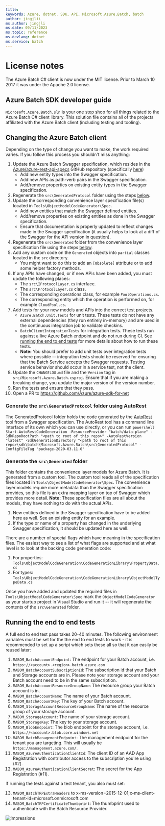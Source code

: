 ```yaml
---
title: 
keywords: Azure, dotnet, SDK, API, Microsoft.Azure.Batch, batch
author: jingjlii
ms.author: jingjli
ms.date: 09/11/2023
ms.topic: reference
ms.devlang: dotnet
ms.service: batch
---
```

# License notes

The Azure Batch C# client is now under the MIT license. Prior to March 10 2017 it was under the Apache 2.0 license.

## Azure Batch SDK developer guide

`Microsoft.Azure.Batch.sln` is your one stop shop for all things related to the Azure Batch C# client library. This solution file contains all of the projects affiliated with the Azure Batch client (including testing and tooling).

## Changing the Azure Batch client

Depending on the type of change you want to make, the work required varies. If you follow this process you shouldn't miss anything:

1. Update the Azure Batch Swagger specification, which resides in the [Azure/azure-rest-api-specs](https://github.com/Azure/azure-rest-api-specs) GitHub repository (specifically [here](https://github.com/Azure/azure-rest-api-specs/tree/master/specification/batch/data-plane))
    * Add new entity types into the Swagger specification.
    * Add new APIs as path-verb pairs in the Swagger specification.
    * Add/remove properties on existing entity types in the Swagger specification.
2. Regenerate the `src\GeneratedProtocol` folder using the steps [below](#generate-the-srcgeneratedprotocol-folder-using-autorest).
3. Update the corresponding convenience layer specification file(s) located in `Tools\ObjectModelCodeGenerator\Spec`.
    * Add new entities that match the Swagger defined entities.
    * Add/remove properties on existing entities as done in the Swagger specification.
    * Ensure that documentation is properly updated to reflect changes made in the Swagger specification (it usually helps to look at a diff of the Swagger for the API version in question).
4. Regenerate the `src\Generated` folder from the convenience layer specification file using the steps [below](#generate-the-srcgenerated-folder).
5. Add any custom code on the `Generated` objects into `partial` classes located in the `src` directory.
    * You might want to do this to add an `[Obsolete]` attribute or to add some helper factory methods.
6. If any APIs have changed, or if new APIs have been added, you must update the following places:
    * The `src\IProtocolLayer.cs` interface.
    * The `src\ProtocolLayer.cs` class.  
    * The corresponding operations class, for example `PoolOperations.cs`.
    * The corresponding entity which the operation is performed on, for example `CloudPool.cs`.
7. Add tests for your new models and APIs into the correct test projects.
    * `Azure.Batch.Unit.Tests` for unit tests. These tests do not have any external dependencies (they run entirely in-memory) and are used in the continuous integration job to validate checkins.
    * `BatchClientIntegrationTests` for integration tests. These tests run against a live Azure Batch endpoint and do not run during CI. See [running the end to end tests](#running-the-end-to-end-tests) for more details about how to run these tests.
    * **Note:** You should prefer to add unit tests over integration tests where possible -- integration tests should be reserved for ensuring that the Batch Service accepts the Swagger requests. Testing service behavior should occur in a service test, not the client.
8. Update the `CHANGELOG.md` file and the `Version` tag in `src/Microsoft.Azure.Batch.csproj`. Ensure that if you are making a breaking change, you update the major version of the version number.
9. Run the tests and ensure that they pass.
10. Open a PR to <https://github.com/Azure/azure-sdk-for-net>

### Generate the `src\GeneratedProtocol` folder using AutoRest

The GeneratedProtocol folder holds the code generated by the [AutoRest](https://github.com/Azure/autorest) tool from a Swagger specification. The AutoRest tool has a command line interface of its own which you can use directly, or you can run `powershell Start-AutoRestCodeGeneration -ResourceProvider "batch/data-plane" -SdkRepoRootPath "<path to root of this repo>" -AutoRestVersion "latest" -SdkGenerationDirectory "<path to root of this repo>\sdk\batch\Microsoft.Azure.Batch\src\GeneratedProtocol" -ConfigFileTag "package-2020-03.11.0"`

### Generate the `src\Generated` folder

This folder contains the convenience layer models for Azure Batch. It is generated from a custom tool. The custom tool reads all of the specification files located in `Tools\ObjectModelCodeGenerator\Spec`. The convenience layer models require more metadata than the Swagger specification provides, so this file is an extra mapping layer on top of Swagger which provides more detail. **Note:** These specification files are all about the models, they have nothing to do with the actual APIs.

1. New entities defined in the Swagger specification have to be added here as well. See an existing entity for an example.
2. If the type or name of a property has changed in the underlying Swagger specification, it should be updated here as well.

There are a number of special flags which have meaning in the specification files. The easiest way to see a list of what flags are supported and at what level is to look at the backing code generation code:

1. For properties: `Tools\ObjectModelCodeGeneration\CodeGenerationLibrary\PropertyData.cs`
2. For types: `Tools\ObjectModelCodeGeneration\CodeGenerationLibrary\ObjectModelTypeData.cs`

Once you have added and updated the required files in `Tools\ObjectModelCodeGenerator\Spec` mark the `ObjectModelCodeGenerator` as your startup project in Visual Studio and run it -- it will regenerate the contents of the `src\Generated` folder.

## Running the end to end tests

A full end to end test pass takes 20-40 minutes.
The following environment variables must be set for the the end to end tests to work - it is recommended to set up a script which sets these all so that it can easily be reused later:

1. `MABOM_BatchAccountEndpoint`: The endpoint for your Batch account, i.e. `https://<account>.<region>.batch.azure.com`
2. `MABOM_BatchAccountSubscriptionId`: The subscription id that your Batch and Storage accounts are in. Please note your storage account and your Batch account need to be in the same subscription.
3. `MABOM_BatchAccountResourceGroupName`: The resource group your Batch account is in.
4. `MABOM_BatchAccountName`: The name of your Batch account.
5. `​MABOM_BatchAccountKey`: The key of your Batch account.
6. `MABOM_StorageAccountResourceGroupName`: The name of the resource group of your storage account.
7. `MABOM_StorageAccount`: The name of your storage account.
8. `MABOM_StorageKey`: The key to your storage account.
9. `MABOM_BlobEndpoint`: The blob endpoint for the storage account, i.e. `https://<account>.blob.core.windows.net`
10. `MABOM_BatchManagementEndpoint`: The management endpoint for the tenant you are targeting. This will usually be `https://management.azure.com/`.
11. `MABOM_AzureAuthenticationClientId`: The client ID of an AAD App Registration with contributor access to the subscription you're using (#2).
12. `MABOM_AzureAuthenticationClientSecret`: The secret for the App Registration (#11).

If running the tests against a test tenant, you also must set:

13. `MABOM_BatchTRPExtraHeaders` to x-ms-version=2015-12-01;x-ms-client-tenant-id=microsoft.onmicrosoft.com
14. `MABOM_BatchTRPCertificateThumbprint`: The thumbprint used to authenticate with the Batch Resource Provider.

![Impressions](https://azure-sdk-impressions.azurewebsites.net/api/impressions/azure-sdk-for-net%2Fsdk%2Fbatch%2FMicrosoft.Azure.Batch%2FREADME.png)

